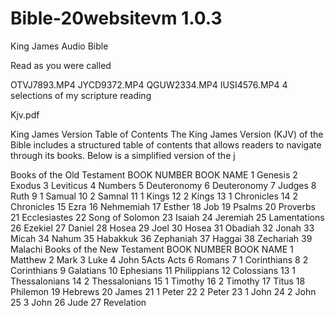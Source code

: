 # Bible-20websitevm 1.0.3
King James Audio Bible

Read as you were called




OTVJ7893.MP4
JYCD9372.MP4
QGUW2334.MP4
IUSI4576.MP4
4 selections of my scripture reading





Kjv.pdf

King James Version Table of Contents
The King James Version (KJV) of the Bible includes a structured table of contents that allows readers to navigate through its books. Below is a simplified version of the j

Books of the Old Testament
BOOK NUMBER
BOOK NAME
1
Genesis
2
Exodus
3
Leviticus
4
Numbers
5
Deuteronomy
6
Deuteronomy
7
Judges
8
Ruth
9
 1 Samual
10
2 Samnal
11
1 Kings
12
2 Kings
13
 1 Chronicles
14
2 Chronicles
15
Ezra
16
Nehmemiah
17
Esther
18
Job
19
Psalms
20
Proverbs
21
Ecclesiastes
22
Song of Solomon
23
Isaiah
24
Jeremiah
25
Lamentations
26
Ezekiel
27
Daniel
28
Hosea
29
Joel
30
Hosea
31
Obadiah
32
Jonah
33
Micah
34
Nahum
35
Habakkuk
36
Zephaniah
37
Haggai
38
Zechariah
39
Malachi
Books of the New Testament
BOOK NUMBER
BOOK NAME
1
Matthew
2
Mark
3
Luke
4
John
5Acts
Acts
6
Romans
7
1 Corinthians
8
2 Corinthians
9
Galatians
10
Ephesians
11
Philippians
12
Colossians
13
1 Thessalonians
14
2 Thessalonians
15
1 Timothy
16
2 Timothy
17
Titus
18
Philemon
19
Hebrews
20
James
21
1 Peter
22
2 Peter
23
1 John
24
2 John
25
3 John
26
Jude
27
Revelation


<script type="text/javascript" src="https://counter.websiteout.com/js/1/0/0/0"></script>


